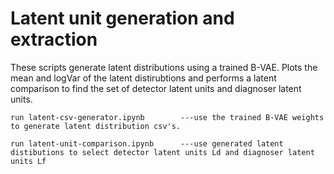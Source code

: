 # Latent unit generation and extraction

These scripts generate latent distributions using a trained B-VAE. 
Plots the mean and logVar of the latent distirubtions and performs a latent comparison to find the set of detector latent units and diagnoser latent units.

```
run latent-csv-generator.ipynb        ---use the trained B-VAE weights to generate latent distribution csv's.

run latent-unit-comparison.ipynb      ---use generated latent distibutions to select detector latent units Ld and diagnoser latent units Lf 
```
